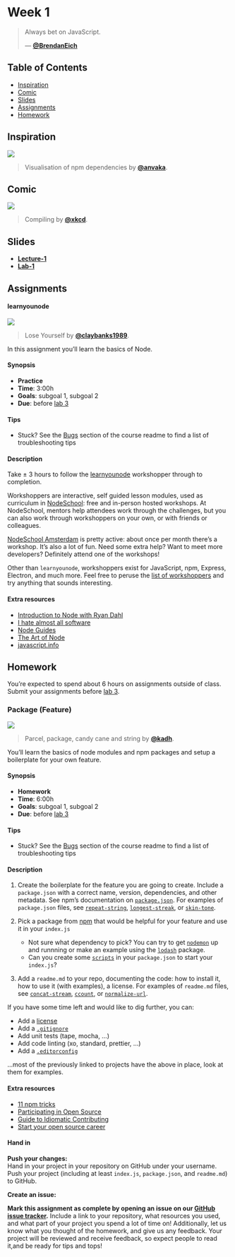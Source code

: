 # Week 1

> Always bet on JavaScript.
>
> — [**@BrendanEich**][quote-author]

## Table of Contents

*   [Inspiration](#inspiration)
*   [Comic](#comic)
*   [Slides](#slides)
*   [Assignments](#assignments)
*   [Homework](#homework)

## Inspiration

[![][inspiration-cover]][inspiration-link]

> Visualisation of npm dependencies by [**@anvaka**][inspiration-author].

## Comic

[![][comic-cover]][comic-link]

> Compiling by [**@xkcd**][comic-author].

## Slides
*   [**Lecture-1**][slides-lecture]
*   [**Lab-1**][slides-lab]

## Assignments

#### learnyounode

[![][learnyounode-cover]][learnyounode-cover-source]

> Lose Yourself by [**@claybanks1989**][learnyounode-cover-author].

In this assignment you’ll learn the basics of Node.

#### Synopsis

*   **Practice**
*   **Time**: 3:00h
*   **Goals**: subgoal 1, subgoal 2
*   **Due**: before [lab 3][w3lab]

#### Tips

*   Stuck?  See the [Bugs][bugs] section of the course readme to find a list of
    troubleshooting tips

#### Description

Take ± 3 hours to follow the [learnyounode][] workshopper through to completion.

Workshoppers are interactive, self guided lesson modules, used as curriculum in
[NodeSchool][]: free and in-person hosted workshops.
At NodeSchool, mentors help attendees work through the challenges, but you can
also work through workshoppers on your own, or with friends or colleagues.

[NodeSchool Amsterdam][nsa] is pretty active: about once per month there’s a
workshop.
It’s also a lot of fun.
Need some extra help?
Want to meet more developers?
Definitely attend one of the workshops!

Other than `learnyounode`, workshoppers exist for JavaScript, npm, Express,
Electron, and much more.  Feel free to peruse the
[list of workshoppers][workshoppers] and try anything that sounds interesting.

#### Extra resources

*   [Introduction to Node with Ryan Dahl](https://youtu.be/jo_B4LTHi3I)
*   [I hate almost all software](http://tinyclouds.org/rant.html)
*   [Node Guides](https://nodejs.org/en/docs/guides/)
*   [The Art of Node](https://github.com/maxogden/art-of-node)
*   [javascript.info](https://javascript.info)

## Homework

You’re expected to spend about 6 hours on assignments outside of class. Submit your assignments before [lab 3][w3lab].

### Package (Feature)

[![][package-cover]][package-cover-source]

> Parcel, package, candy cane and string by
> [**@kadh**][package-cover-author].

You’ll learn the basics of node modules and npm packages and setup a boilerplate for your own feature.

#### Synopsis

*   **Homework**
*   **Time**: 6:00h
*   **Goals**: subgoal 1, subgoal 2
*   **Due**: before [lab 3][w3lab]

#### Tips

*   Stuck?  See the [Bugs][bugs] section of the course readme to find a list of
    troubleshooting tips

#### Description

1. Create the boilerplate for the feature you are going to create. Include a `package.json` with a correct name, version, dependencies, and other
metadata.
See npm’s documentation on [`package.json`](https://docs.npmjs.com/files/package.json).
For examples of `package.json` files, see
[`repeat-string`](https://github.com/jonschlinkert/repeat-string/blob/master/package.json),
[`longest-streak`](https://github.com/wooorm/longest-streak/blob/master/package.json),
or [`skin-tone`](https://github.com/sindresorhus/skin-tone/blob/master/package.json).

2. Pick a package from [npm][npmjs] that would be helpful for your feature and use it in your `index.js`
    * Not sure what dependency to pick? You can try to get [`nodemon`](https://nodemon.io/) up and runnning or make an example using the [`lodash`](https://lodash.com/) package.
    * Can you create some [`scripts`](https://docs.npmjs.com/misc/scripts) in your `package.json` to start your `index.js`?

3. Add a `readme.md` to your repo, documenting the code: how to install it, how to use
it (with examples), a license.
For examples of `readme.md` files, see
[`concat-stream`](https://github.com/maxogden/concat-stream#readme),
[`ccount`](https://github.com/wooorm/ccount#readme),
or [`normalize-url`](https://github.com/sindresorhus/normalize-url#readme).

If you have some time left and would like to dig further, you can:

*   Add a [license](https://help.github.com/articles/licensing-a-repository/)
*   Add a [`.gitignore`](https://help.github.com/articles/ignoring-files/)
*   Add unit tests (tape, mocha, …)
*   Add code linting (xo, standard, prettier, …)
*   Add a [`.editorconfig`](http://editorconfig.org)

…most of the previously linked to projects have the above in place, look at
them for examples.

#### Extra resources

*   [11 npm tricks](https://nodesource.com/blog/eleven-npm-tricks-that-will-knock-your-wombat-socks-off/)
*   [Participating in Open Source](https://github.com/btford/participating-in-open-source)
*   [Guide to Idiomatic Contributing](https://github.com/jonschlinkert/idiomatic-contributing)
*   [Start your open source career](https://blog.algolia.com/start-your-open-source-career/)

#### Hand in

**Push your changes:**  
Hand in your project in your repository on GitHub under your username. Push your project (including at least `index.js`, `package.json`, and `readme.md`) to GitHub.

**Create an issue:**  

**Mark this assignment as complete by opening an issue on our [GitHub issue tracker][issues].** Include a link to your repository, what resources you used, and what part of your project you spend a lot of time on! Additionally, let us know what you thought of the homework, and give us any feedback. Your project will be reviewed and receive feedback, so expect people to read it,and be ready for tips and tops!




[bugs]: readme.md#communication

[quote-author]: https://twitter.com/BrendanEich

[inspiration-cover]: assets/images/npmgraph.png

[inspiration-link]: http://npm.anvaka.com/#/view/2d/express

[inspiration-author]: https://github.com/anvaka

[comic-cover]: https://imgs.xkcd.com/comics/compiling.png

[comic-link]: https://www.xkcd.com/303/

[comic-author]: https://xkcd.com

[slides-lecture]: https://docs.google.com/presentation/d/1k7m98hB0hct_kL6fb7g5IbxI_YZqdPMmZApbAn8qYTo/edit?usp=sharing

[slides-lab]: https://docs.google.com/presentation/d/1vTD5Rm0aZW95BqOSekngZZkzsT6nghpPmkoFSAAr8Hw/edit?usp=sharing

[w3lab]: week-3.md

[w1a]: week-1.md#assignments

[learnyounode-cover]: images/learnyounode.jpg

[learnyounode-cover-source]: https://unsplash.com/photos/GX8KBbVmC6c

[learnyounode-cover-author]: https://unsplash.com/@claybanks

[issues]: https://github.com/cmda-bt/be-course-18-19/issues/new/choose

[learnyounode]: https://github.com/workshopper/learnyounode#readme

[nodeschool]: https://nodeschool.io

[nsa]: https://nodeschool.io/amsterdam/

[workshoppers]: https://nodeschool.io/#workshopper-list

[package-cover]: assets/images/package.jpg

[package-cover-source]: https://unsplash.com/photos/fV4-DdSdcpI

[package-cover-author]: https://unsplash.com/@kadh

[npmjs]: https://www.npmjs.com/